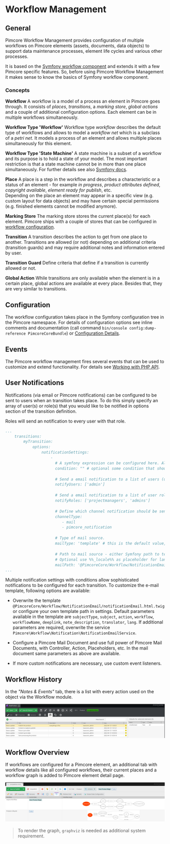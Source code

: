 # Workflow Management

## General
Pimcore Workflow Management provides configuration of multiple workflows on Pimcore elements (assets, documents, data 
objects) to support data maintenance processes, element life cycles and various other processes.   

It is based on the [Symfony workflow component](https://symfony.com/doc/current/workflow.html) and extends it 
with a few Pimcore specific features. So, before using Pimcore Workflow Management it makes sense to know 
the basics of Symfony workflow component.


### Concepts 
**Workflow** 
A workflow is a model of a process an element in Pimcore goes through. It consists of *places*, *transitions*, a 
*marking store*, *global actions* and a couple of additional configuration options. Each element can be in multiple 
workflows simultaneously. 

**Workflow Type 'Workflow'**
Workflow type *workflow* describes the default type of workflows and allows to model a *workflow net* which is a subclass 
of a *petri net*. It models a process of an element and allows multiple places simultaneously for this element. 

**Workflow Type 'State Machine'**
A state machine is a subset of a workflow and its purpose is to hold a state of your model. The most important restriction
is that a state machine cannot be in more than one place simultaneously. 
For further details see also [Symfony docs](https://symfony.com/doc/current/workflow/state-machines.html). 

**Place**
A place is a step in the workflow and describes a characteristic or a status of an element - for example *in progress*, 
*product attributes defined*, *copyright available*, *element ready for publish*, etc.  
Depending on the place an element may appear in a specific view (e.g. custom layout for data objects) and may have certain
special permissions (e.g. finished elements cannot be modified anymore). 

**Marking Store**
The marking store stores the current place(s) for each element. Pimcore ships with a couple of stores that can be configured
in [workflow configuration](./01_Configuration_Details.md). 

**Transition**
A transition describes the action to get from one place to another. Transitions are allowed (or not) depending on additional
criteria (transition guards) and may require additional notes and information entered by user.  

**Transition Guard**
Define criteria that define if a transition is currently allowed or not. 

**Global Action**
While transitions are only available when the element is in a certain place, global actions are available at every place. 
Besides that, they are very similar to transitions. 


## Configuration
The workflow configuration takes place in the Symfony configuration tree in the Pimcore namespace. For details of 
configuration options see inline comments and documentation (call command `bin/console config:dump-reference PimcoreCoreBundle`)
or [Configuration Details](./01_Configuration_Details.md).


## Events

The Pimcore workflow management fires several events that can be used to customize and extend functionality. For details
see [Working with PHP API](./09_Working_with_PHP_API.md).


## User Notifications
Notifications (via email or Pimcore notifications) can be configured to be sent to users when an transition takes place. 
To do this simply specify an array of user(s) or role(s) that you would like to be notified in options section of the 
transition definition. 

Roles will send an notification to every user with that role.

```yml
...
    transitions:
        myTransition:
            options:
                notificationSettings:
                    - 
                      # A symfony expression can be configured here. All sets of notification which are matching the condition will be used.
                      condition: "" # optional some condition that should apply for this notification setting to be executed
                      
                      # Send a email notification to a list of users (user names) when the transition get's applied
                      notifyUsers: ['admin']
                      
                      # Send a email notification to a list of user roles (role names) when the transition get's applied
                      notifyRoles: ['projectmanagers', 'admins']
                      
                      # Define which channel notification should be sent to, possible values "mail" and "pimcore_notification", default value is "mail".
                      channelType:
                         - mail
                         - pimcore_notification
                      
                      # Type of mail source. 
                      mailType: 'template' # this is the default value, One of "template"; "pimcore_document"
                      
                      # Path to mail source - either Symfony path to template or fullpath to Pimcore document. 
                      # Optional use %%_locale%% as placeholder for language.
                      mailPath: '@PimcoreCore/Workflow/NotificationEmail/notificationEmail.html.twig' #this is the value
...
```

Multiple notification settings with conditions allow sophisticated notifications to be configured for each transition. 
To customize the e-mail template, following options are available: 
- Overwrite the template `@PimcoreCore/Workflow/NotificationEmail/notificationEmail.html.twig` or configure your own 
  template path in settings. Default parameters available in the template are `subjectType`, `subject`, `action`, `workflow`, 
  `workflowName`, `deeplink`, `note_description`, `translator`, `lang`. If additional parameters are required, overwrite 
  the service `Pimcore\Workflow\Notification\NotificationEmailService`.

- Configure a Pimcore Mail Document and use full power of Pimcore Mail Documents, with Controller, Action, Placeholders, 
  etc. In the mail document same parameters as above are available.    
  
- If more custom notifications are necessary, use custom event listeners. 

## Workflow History
In the *"Notes & Events"* tab, there is a list with every action used on the object via the Workflow module.

![Notes & Events - notes from the workflow](../img/notesandevents_object_grid.png)

## Workflow Overview

If workflows are configured for a Pimcore element, an additional tab with workflow details like all configured workflows, 
their current places and a workflow graph is added to Pimcore element detail page. 

![Workflow Overview](../img/workflow-overview.jpg)

> To render the graph, `graphviz` is needed as additional system requirement. 